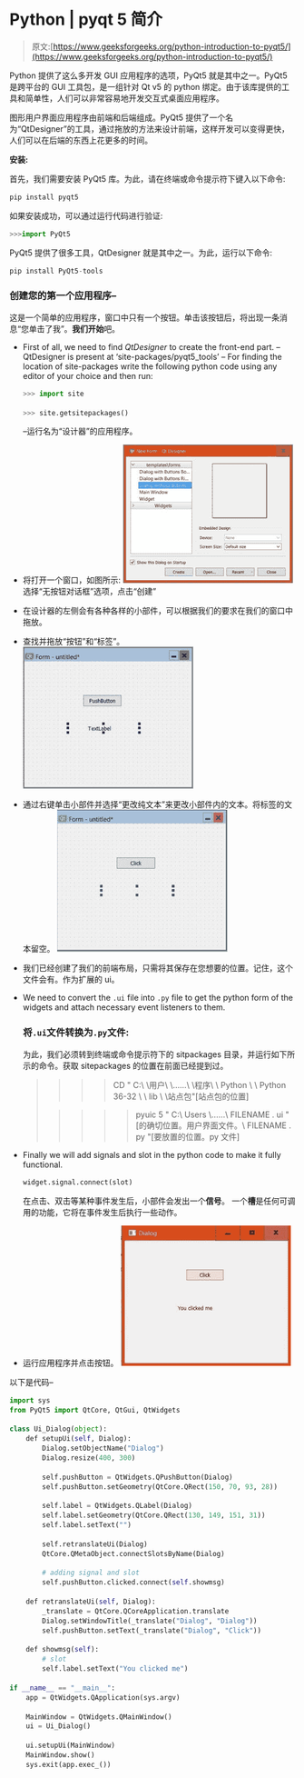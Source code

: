 # Python | pyqt 5 简介

> 原文:[https://www.geeksforgeeks.org/python-introduction-to-pyqt5/](https://www.geeksforgeeks.org/python-introduction-to-pyqt5/)

Python 提供了这么多开发 GUI 应用程序的选项，PyQt5 就是其中之一。PyQt5 是跨平台的 GUI 工具包，是一组针对 Qt v5 的 python 绑定。由于该库提供的工具和简单性，人们可以非常容易地开发交互式桌面应用程序。

图形用户界面应用程序由前端和后端组成。PyQt5 提供了一个名为“QtDesigner”的工具，通过拖放的方法来设计前端，这样开发可以变得更快，人们可以在后端的东西上花更多的时间。

**安装:**

首先，我们需要安装 PyQt5 库。为此，请在终端或命令提示符下键入以下命令:

```py
pip install pyqt5
```

如果安装成功，可以通过运行代码进行验证:

```py
>>>import PyQt5
```

PyQt5 提供了很多工具，QtDesigner 就是其中之一。为此，运行以下命令:

```py
pip install PyQt5-tools
```

### 创建您的第一个应用程序–

这是一个简单的应用程序，窗口中只有一个按钮。单击该按钮后，将出现一条消息“您单击了我”。**我们开始**吧。

*   First of all, we need to find *QtDesigner* to create the front-end part.
    – QtDesigner is present at ‘site-packages/pyqt5_tools’
    – For finding the location of site-packages write the following python code using any editor of your choice and then run:

    ```py
    >>> import site

    >>> site.getsitepackages()
    ```

    –运行名为“设计器”的应用程序。

*   将打开一个窗口，如图所示:
    ![](img/332ed54abeb3827e39ee70d70fdb0dbc.png)
    选择“无按钮对话框”选项，点击“创建”
*   在设计器的左侧会有各种各样的小部件，可以根据我们的要求在我们的窗口中拖放。
*   查找并拖放“按钮”和“标签”。
    ![](img/cd33b3974819fe926e6a6be79b7928de.png)
*   通过右键单击小部件并选择“更改纯文本”来更改小部件内的文本。将标签的文本留空。
    ![](img/878d5a38e00e8fff2eef950b4152b1fb.png)
*   我们已经创建了我们的前端布局，只需将其保存在您想要的位置。记住，这个文件会有。作为扩展的 ui。
*   We need to convert the `.ui` file into `.py` file to get the python form of the widgets and attach necessary event listeners to them.

    ### 将`.ui`文件转换为`.py`文件:

    为此，我们必须转到终端或命令提示符下的 sitpackages 目录，并运行如下所示的命令。获取 sitepackages 的位置在前面已经提到过。

    > > > > CD " C:\ \用户\ \……\ \程序\ \ Python \ \ Python 36-32 \ \ lib \ \站点包"[站点包的位置]
    > 
    > > > > > pyuic 5 " C:\ Users \……\ FILENAME . ui "[的确切位置。用户界面文件。\ FILENAME . py "[要放置的位置。py 文件]

*   Finally we will add signals and slot in the python code to make it fully functional.

    ```py
    widget.signal.connect(slot)
    ```

    在点击、双击等某种事件发生后，小部件会发出一个**信号**。
    一个**槽**是任何可调用的功能，它将在事件发生后执行一些动作。

*   运行应用程序并点击按钮。
    ![](img/fc46d1bbf6674bddc07cdc1cd52b01e2.png)

以下是代码–

```py
import sys
from PyQt5 import QtCore, QtGui, QtWidgets

class Ui_Dialog(object):
    def setupUi(self, Dialog):
        Dialog.setObjectName("Dialog")
        Dialog.resize(400, 300)

        self.pushButton = QtWidgets.QPushButton(Dialog)
        self.pushButton.setGeometry(QtCore.QRect(150, 70, 93, 28))

        self.label = QtWidgets.QLabel(Dialog)
        self.label.setGeometry(QtCore.QRect(130, 149, 151, 31))
        self.label.setText("")

        self.retranslateUi(Dialog)
        QtCore.QMetaObject.connectSlotsByName(Dialog)

        # adding signal and slot
        self.pushButton.clicked.connect(self.showmsg) 

    def retranslateUi(self, Dialog):
        _translate = QtCore.QCoreApplication.translate
        Dialog.setWindowTitle(_translate("Dialog", "Dialog"))
        self.pushButton.setText(_translate("Dialog", "Click"))

    def showmsg(self):
        # slot
        self.label.setText("You clicked me")

if __name__ == "__main__":
    app = QtWidgets.QApplication(sys.argv)

    MainWindow = QtWidgets.QMainWindow()
    ui = Ui_Dialog()

    ui.setupUi(MainWindow)
    MainWindow.show()
    sys.exit(app.exec_())
```